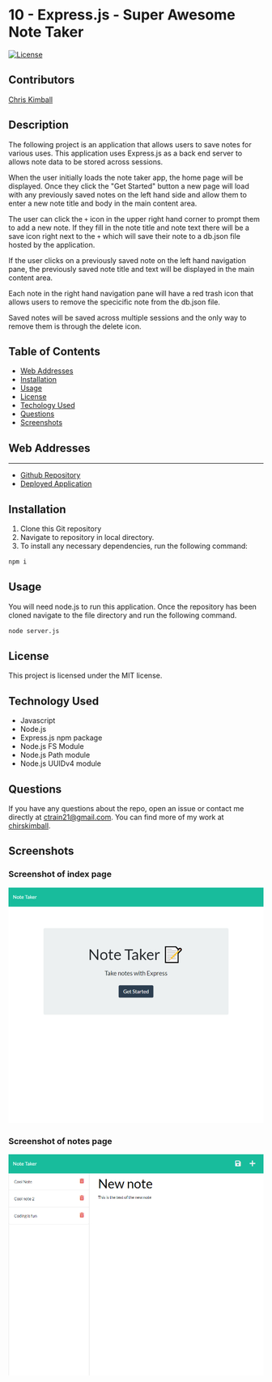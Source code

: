 # 10 - Express.js - Super Awesome Note Taker

[![License](https://img.shields.io/badge/license-MIT-blue.svg)](https://opensource.org/licenses/MIT)


## Contributors

[Chris Kimball](https://github.com/chirskimball "chirskimball's GitHub Profile")


## Description

The following project is an application that allows users to save notes for various uses. This application uses Express.js as a back end server to allows note data to be stored across sessions.

When the user initially loads the note taker app, the home page will be displayed. Once they click the "Get Started" button a new page will load with any previously saved notes on the left hand side and allow them to enter a new note title and body in the main content area.

The user can click the `+` icon in the upper right hand corner to prompt them to add a new note. If they fill in the note title and note text there will be a save icon right next to the `+` which will save their note to a db.json file hosted by the application.

If the user clicks on a previously saved note on the left hand navigation pane, the previously saved note title and text will be displayed in the main content area.

Each note in the right hand navigation pane will have a red trash icon that allows users to remove the specicific note from the db.json file.

Saved notes will be saved across multiple sessions and the only way to remove them is through the delete icon.


## Table of Contents 

* [Web Addresses](#web-addresses)
* [Installation](#installation)
* [Usage](#usage)
* [License](#license)
* [Techology Used](#technology-used)
* [Questions](#questions)
* [Screenshots](#screenshots)


## Web Addresses
---------------

*  [Github Repository](https://github.com/chriskimball/Super-Awesome-Note-Taker "Github Repo")
*  [Deployed Application](https://crk-super-note-taker.herokuapp.com/ "Deployed Application")


## Installation

1. Clone this Git repository
2. Navigate to repository in local directory.
3. To install any necessary dependencies, run the following command:

```bash
npm i
``` 

## Usage

You will need node.js to run this application. Once the repository has been cloned navigate to the file directory and run the following command.

```bash
node server.js
```


## License

This project is licensed under the MIT license.


## Technology Used

* Javascript
* Node.js
* Express.js npm package
* Node.js FS Module
* Node.js Path module
* Node.js UUIDv4 module


## Questions

If you have any questions about the repo, open an issue or contact me directly at [ctrain21@gmail.com](mailto:ctrain21@gmail.com). You can find more of my work at [chirskimball](https://github.com/chirskimball "chirskimball's GitHub Profile").

 
## Screenshots

### Screenshot of index page

![Screenshot of index page](./public/assets/screenshots/index.png)

### Screenshot of notes page

![Screenshot of notes page](./public/assets/screenshots/notes_page.png)